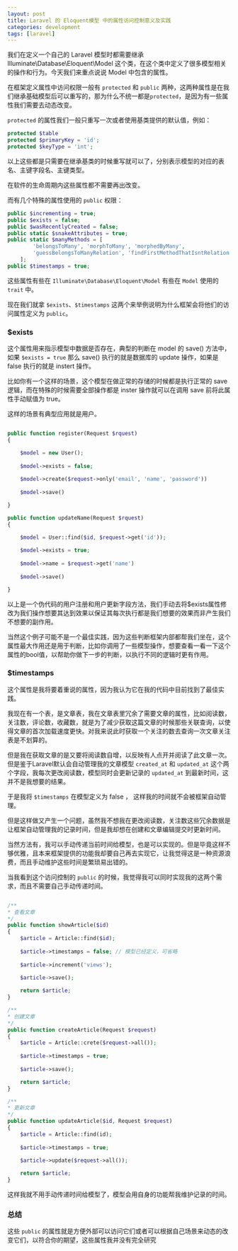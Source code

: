 ```yaml
---
layout: post
title: Laravel 的 Eloquent模型 中的属性访问控制意义及实践
categories: development
tags: [laravel]
---
```


我们在定义一个自己的 Laravel 模型时都需要继承 Illuminate\Database\Eloquent\Model 这个类，在这个类中定义了很多模型相关的操作和行为。今天我们来重点说说 Model 中包含的属性。

在框架定义属性中访问权限一般有 `protected` 和 `public` 两种，这两种属性是在我们继承基础模型后可以重写的，那为什么不统一都是`protected`，是因为有一些属性我们需要去动态改变。

`protected` 的属性我们一般只重写一次或者使用基类提供的默认值，例如：

```PHP
protected $table
protected $primaryKey = 'id';
protected $keyType = 'int';
```

以上这些都是只需要在继承基类的时候重写就可以了，分别表示模型的对应的表名、主键字段名、主键类型。

在软件的生命周期内这些属性都不需要再出改变。

而有几个特殊的属性使用的 `public` 权限：

```PHP
public $incrementing = true;
public $exists = false;
public $wasRecentlyCreated = false;
public static $snakeAttributes = true;
public static $manyMethods = [
        'belongsToMany', 'morphToMany', 'morphedByMany',
        'guessBelongsToManyRelation', 'findFirstMethodThatIsntRelation',
    ];
public $timestamps = true;
```

这些属性有些在 `Illuminate\Database\Eloquent\Model` 有些在 `Model` 使用的 `trait` 中。

现在我们就拿 `$exists`、`$timestamps` 这两个来举例说明为什么框架会将他们的访问属性定义为 `public`。

### $exists

这个属性用来指示模型中数据是否存在，典型的判断在 model 的 save() 方法中，如果 `$exists = true` 那么 save() 执行的就是数据库的 update 操作，如果是 false 执行的就是 instert 操作。

比如你有一个这样的场景，这个模型在做正常的存储的时候都是执行正常的 save 逻辑，而在特殊的时候需要全部操作都是 inster 操作就可以在调用 save 前将此属性手动赋值为 true。

这样的场景有典型应用就是用户。

```PHP

public function register(Request $rquest)
{

    $model = new User();
    
    $model->exists = false;
    
    $model->create($request->only('email', 'name', 'password'))
    
    $model->save()

}

public function updateName(Request $rquest)
{

    $model = User::find($id, $request->get('id'));
    
    $model->exists = true;
    
    $model->name = $request->get('name')
    
    $model->save()

}

``` 

以上是一个伪代码的用户注册和用户更新字段方法，我们手动去将$exists属性修改为我们操作想要其达到效果以保证其每次执行都是我们想要的效果而非产生我们不想要的副作用。

当然这个例子可能不是一个最佳实践，因为这些判断框架内部都帮我们坐在，这个属性最大作用还是用于判断，比如你调用了一些模型操作，想要查看一看一下这个属性的bool值，以帮助你做下一步的判断，以执行不同的逻辑时更有作用。

### $timestamps

这个属性是我将要着重说的属性，因为我认为它在我的代码中目前找到了最佳实践。

我现在有一个表，是文章表，我在文章表里冗余了需要文章的属性，比如阅读数，关注数，评论数，收藏数，就是为了减少获取这篇文章的时候那些关联查询，以使得文章的首次加载速度更快。对我来说此时获取一个关注的数去查询一次文章关注表是不划算的。

但是我在获取文章的是又要将阅读数自增，以反映有人点开并阅读了此文章一次。但是鉴于Laravel默认会自动管理我的文章模型 `created_at` 和 `updated_at` 这个两个字段，我每次更改阅读数，模型同时会更新记录的 `updated_at` 到最新时间，这并不是我想要的结果。

于是我将 `$timestamps` 在模型定义为 false ， 这样我的时间就不会被框架自动管理。

但是这样做又产生一个问题，虽然我不想我在更改阅读数，关注数这些冗余数据是让框架自动管理我的记录时间，但是我却想在创建和文章编辑提交时更新时间。

当然方法有，我可以手动传递当前时间给模型，也是可以实现的。但是毕竟这样不够优雅，且本来框架提供的功能我却要自己再去实现它，让我觉得这是一种资源浪费，而且手动维护这些时间是繁琐易出错的。

当我看到这个访问控制的 `public` 的时候，我觉得我可以同时实现我的这两个需求，而且不需要自己手动传递时间。

```PHP

/**
* 查看文章
*/
public function showArticle($id)
{
    $article = Article::find($id);
    
    $article->timestamps = false; // 模型已经定义，可省略
    
    $article->increment('views');
    
    $article->save();

    return $article;
}

/**
* 创建文章
*/
public function createArticle(Request $request)
{
    $article = Article::crete($request->all());
    
    $article->timestamps = true;
    
    $article->save();

    return $article;
}

/**
* 更新文章
*/
public function updateArticle($id, Request $request)
{
    $article = Article::find(id);
    
    $article->timestamps = true;
    
    $article->update($request->all());

    return $article;
}
```

这样我就不用手动传递时间给模型了，模型会用自身的功能帮我维护记录的时间。

### 总结

这些 `public` 的属性就是方便外部可以访问它们或者可以根据自己场景来动态的改变它们，以符合你的期望，这些属性我并没有完全研究


